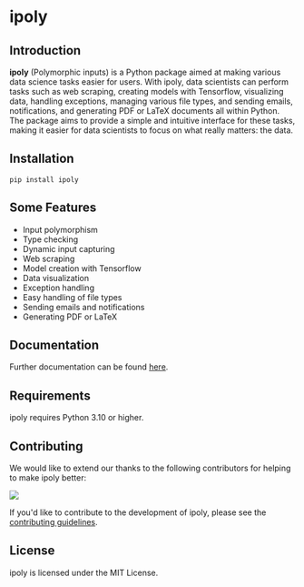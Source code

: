 # ipoly

## Introduction

**ipoly** (Polymorphic inputs) is a Python package aimed at making various data science tasks easier for users. With ipoly, data scientists can perform tasks such as web scraping, creating models with Tensorflow, visualizing data, handling exceptions, managing various file types, and sending emails, notifications, and generating PDF or LaTeX documents all within Python. The package aims to provide a simple and intuitive interface for these tasks, making it easier for data scientists to focus on what really matters: the data.

## Installation

```shell
pip install ipoly
```

## Some Features

- Input polymorphism
- Type checking
- Dynamic input capturing
- Web scraping
- Model creation with Tensorflow
- Data visualization
- Exception handling
- Easy handling of file types
- Sending emails and notifications
- Generating PDF or LaTeX

## Documentation

Further documentation can be found [here](<https://ipoly.readthedocs.io/en/latest/source/ipoly.html>).

## Requirements

ipoly requires Python 3.10 or higher.

## Contributing

We would like to extend our thanks to the following contributors for helping to make ipoly better:

<a href = "https://github.com/Tanu-N-Prabhu/Python/graphs/contributors">
  <img src = "https://contrib.rocks/image?repo = GitHub_username/repository_name"/>
</a>

If you'd like to contribute to the development of ipoly, please see the [contributing guidelines](<https://ipoly.readthedocs.io/en/latest/CONTRIBUTING.html>).

## License

ipoly is licensed under the MIT License.
